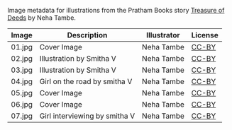 Image metadata for illustrations from the Pratham Books story [Treasure of Deeds](https://storyweaver.org.in/stories/2968-treasure-of-deeds) by Neha Tambe.

Image | Description | Illustrator | License
----- | ----------- | ----------- | -------
01.jpg | Cover Image | Neha Tambe | [CC-BY](https://creativecommons.org/licenses/by/4.0/)
02.jpg | Illustration by Smitha V | Neha Tambe | [CC-BY](https://creativecommons.org/licenses/by/4.0/)
03.jpg | Illustration by Smitha V | Neha Tambe | [CC-BY](https://creativecommons.org/licenses/by/4.0/)
04.jpg | Girl on the road by smitha V | Neha Tambe | [CC-BY](https://creativecommons.org/licenses/by/4.0/)
05.jpg | Cover Image | Neha Tambe | [CC-BY](https://creativecommons.org/licenses/by/4.0/)
06.jpg | Cover Image | Neha Tambe | [CC-BY](https://creativecommons.org/licenses/by/4.0/)
07.jpg | Girl interviewing by smitha V | Neha Tambe | [CC-BY](https://creativecommons.org/licenses/by/4.0/)